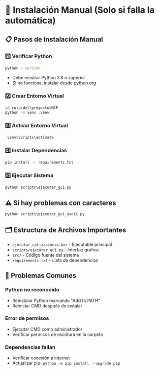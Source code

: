 # 🔧 Instalación Manual (Solo si falla la automática)

## 📋 Pasos de Instalación Manual

### 1️⃣ Verificar Python
```cmd
python --version
```
- Debe mostrar Python 3.8 o superior
- Si no funciona, instalar desde [python.org](https://python.org)

### 2️⃣ Crear Entorno Virtual
```cmd
cd ruta\del\proyecto\MCP
python -m venv .venv
```

### 3️⃣ Activar Entorno Virtual
```cmd
.venv\Scripts\activate
```

### 4️⃣ Instalar Dependencias
```cmd
pip install -r requirements.txt
```

### 5️⃣ Ejecutar Sistema
```cmd
python scripts\ejecutar_gui.py
```

## ⚠️ Si hay problemas con caracteres
```cmd
python scripts\ejecutar_gui_ascii.py
```

## 🗂️ Estructura de Archivos Importantes

- `ejecutar_cotizaciones.bat` - Ejecutable principal
- `scripts/ejecutar_gui.py` - Interfaz gráfica
- `src/` - Código fuente del sistema
- `requirements.txt` - Lista de dependencias

## 🚨 Problemas Comunes

### Python no reconocido
- Reinstalar Python marcando "Add to PATH"
- Reiniciar CMD después de instalar

### Error de permisos
- Ejecutar CMD como administrador
- Verificar permisos de escritura en la carpeta

### Dependencias fallan
- Verificar conexión a internet
- Actualizar pip: `python -m pip install --upgrade pip`
